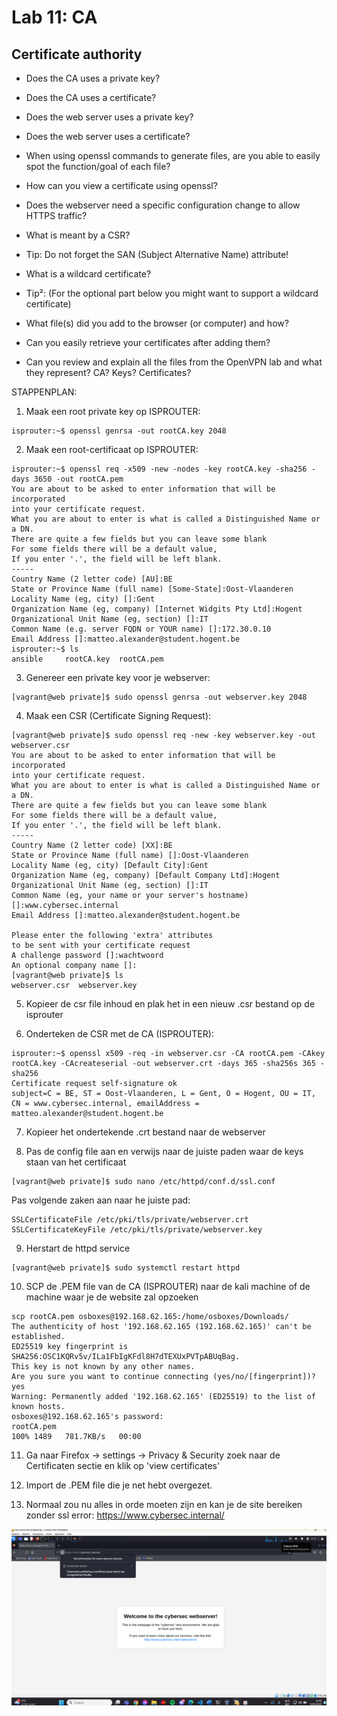 # Lab 11: CA

## Certificate authority

- Does the CA uses a private key?

- Does the CA uses a certificate?

- Does the web server uses a private key?

- Does the web server uses a certificate?

- When using openssl commands to generate files, are you able to easily spot the function/goal of each file?

- How can you view a certificate using openssl?

- Does the webserver need a specific configuration change to allow HTTPS traffic?

- What is meant by a CSR?

- Tip: Do not forget the SAN (Subject Alternative Name) attribute!

- What is a wildcard certificate?

- Tip²: (For the optional part below you might want to support a wildcard certificate)

- What file(s) did you add to the browser (or computer) and how?

- Can you easily retrieve your certificates after adding them?

- Can you review and explain all the files from the OpenVPN lab and what they represent? CA? Keys? Certificates?


STAPPENPLAN:

1) Maak een root private key op ISPROUTER:
```
isprouter:~$ openssl genrsa -out rootCA.key 2048
```
2) Maak een root-certificaat op ISPROUTER:
```
isprouter:~$ openssl req -x509 -new -nodes -key rootCA.key -sha256 -days 3650 -out rootCA.pem
You are about to be asked to enter information that will be incorporated
into your certificate request.
What you are about to enter is what is called a Distinguished Name or a DN.
There are quite a few fields but you can leave some blank
For some fields there will be a default value,
If you enter '.', the field will be left blank.
-----
Country Name (2 letter code) [AU]:BE
State or Province Name (full name) [Some-State]:Oost-Vlaanderen
Locality Name (eg, city) []:Gent
Organization Name (eg, company) [Internet Widgits Pty Ltd]:Hogent
Organizational Unit Name (eg, section) []:IT
Common Name (e.g. server FQDN or YOUR name) []:172.30.0.10
Email Address []:matteo.alexander@student.hogent.be
isprouter:~$ ls
ansible     rootCA.key  rootCA.pem
```
3) Genereer een private key voor je webserver:
```
[vagrant@web private]$ sudo openssl genrsa -out webserver.key 2048
```
4) Maak een CSR (Certificate Signing Request):
```
[vagrant@web private]$ sudo openssl req -new -key webserver.key -out webserver.csr
You are about to be asked to enter information that will be incorporated
into your certificate request.
What you are about to enter is what is called a Distinguished Name or a DN.
There are quite a few fields but you can leave some blank
For some fields there will be a default value,
If you enter '.', the field will be left blank.
-----
Country Name (2 letter code) [XX]:BE
State or Province Name (full name) []:Oost-Vlaanderen
Locality Name (eg, city) [Default City]:Gent
Organization Name (eg, company) [Default Company Ltd]:Hogent
Organizational Unit Name (eg, section) []:IT
Common Name (eg, your name or your server's hostname) []:www.cybersec.internal
Email Address []:matteo.alexander@student.hogent.be

Please enter the following 'extra' attributes
to be sent with your certificate request
A challenge password []:wachtwoord
An optional company name []:
[vagrant@web private]$ ls
webserver.csr  webserver.key
```
5) Kopieer de csr file inhoud en plak het in een nieuw .csr bestand op de isprouter
  
6) Onderteken de CSR met de CA (ISPROUTER):
```
isprouter:~$ openssl x509 -req -in webserver.csr -CA rootCA.pem -CAkey rootCA.key -CAcreateserial -out webserver.crt -days 365 -sha256s 365 -sha256
Certificate request self-signature ok
subject=C = BE, ST = Oost-Vlaanderen, L = Gent, O = Hogent, OU = IT, CN = www.cybersec.internal, emailAddress = matteo.alexander@student.hogent.be
```
7) Kopieer het ondertekende .crt bestand naar de webserver
  
8) Pas de config file aan en verwijs naar de juiste paden waar de keys staan van het certificaat
```
[vagrant@web private]$ sudo nano /etc/httpd/conf.d/ssl.conf
```
Pas volgende zaken aan naar he juiste pad:
```
SSLCertificateFile /etc/pki/tls/private/webserver.crt
SSLCertificateKeyFile /etc/pki/tls/private/webserver.key
```

9) Herstart de httpd service
```
[vagrant@web private]$ sudo systemctl restart httpd
```

10) SCP de .PEM file van de CA (ISPROUTER) naar de kali machine of de machine waar je de website zal opzoeken
```
scp rootCA.pem osboxes@192.168.62.165:/home/osboxes/Downloads/
The authenticity of host '192.168.62.165 (192.168.62.165)' can't be established.
ED25519 key fingerprint is SHA256:OSC1KQRv5v/ILa1FbIgKFdl8H7dTEXUxPVTpABUqBag.
This key is not known by any other names.
Are you sure you want to continue connecting (yes/no/[fingerprint])? yes
Warning: Permanently added '192.168.62.165' (ED25519) to the list of known hosts.
osboxes@192.168.62.165's password:
rootCA.pem                                                                                                                100% 1489   781.7KB/s   00:00
```
11) Ga naar Firefox -> settings -> Privacy & Security zoek naar de Certificaten sectie en klik op 'view certificates'

12) Import de .PEM file die je net hebt overgezet.

13) Normaal zou nu alles in orde moeten zijn en kan je de site bereiken zonder ssl error: https://www.cybersec.internal/

![hierarchy](/images/https%20werkt.png)